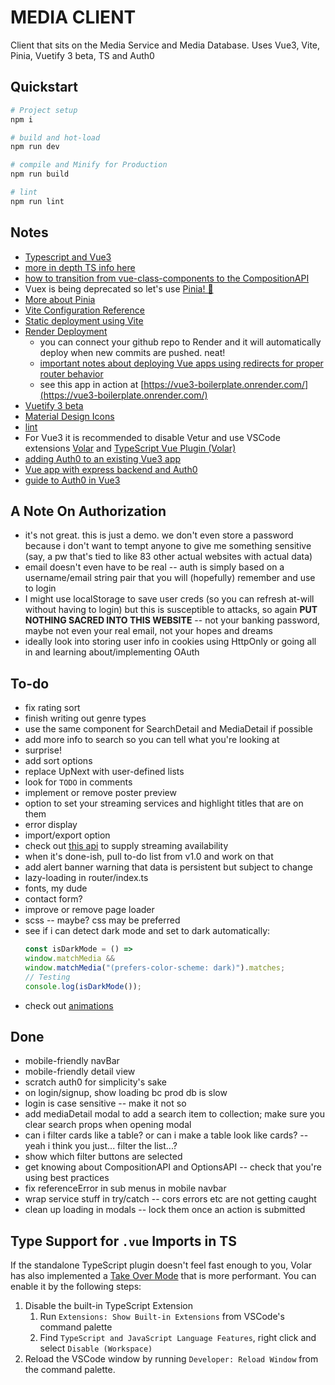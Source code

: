 # MEDIA CLIENT

Client that sits on the Media Service and Media Database. Uses Vue3, Vite, Pinia, Vuetify 3 beta, TS and Auth0

## Quickstart

```sh
# Project setup
npm i

# build and hot-load
npm run dev

# compile and Minify for Production
npm run build

# lint
npm run lint
```

## Notes
* [Typescript and Vue3](https://vuejs.org/guide/typescript/overview.html)
* [more in depth TS info here](https://blog.logrocket.com/how-to-use-vue-3-typescript/)
* [how to transition from vue-class-components to the CompositionAPI](https://levelup.gitconnected.com/from-vue-class-component-to-composition-api-ef3c3dd5fdda)
* Vuex is being deprecated so let's use [Pinia! 🍍](https://pinia.vuejs.org/core-concepts/)
* [More about Pinia](https://www.vuemastery.com/blog/advantages-of-pinia-vs-vuex/)
* [Vite Configuration Reference](https://vitejs.dev/config/)
* [Static deployment using Vite](https://vitejs.dev/guide/static-deploy.html)
* [Render Deployment](https://dashboard.render.com/)
    - you can connect your github repo to Render and it will automatically deploy when new commits are pushed. neat!
    - [important notes about deploying Vue apps using redirects for proper router behavior](https://render.com/docs/deploy-vue-js)
    - see this app in action at [https://vue3-boilerplate.onrender.com/](https://vue3-boilerplate.onrender.com/)
* [Vuetify 3 beta](https://next.vuetifyjs.com/en/)
* [Material Design Icons](https://materialdesignicons.com/)
* [lint](https://eslint.org/)
* For Vue3 it is recommended to disable Vetur and use VSCode extensions [Volar](https://marketplace.visualstudio.com/items?itemName=Vue.volar) and [TypeScript Vue Plugin (Volar)](https://marketplace.visualstudio.com/items?itemName=Vue.vscode-typescript-vue-plugin)
* [adding Auth0 to an existing Vue3 app](https://developer.auth0.com/resources/guides/spa/vue/basic-authentication)
* [Vue app with express backend and Auth0](https://auth0.com/blog/how-to-make-secure-http-requests-with-vue-and-express/)
* [guide to Auth0 in Vue3](https://developer.auth0.com/resources/code-samples/full-stack/hello-world/basic-access-control/spa/vue-javascript-with-composition-api/express-typescript)

## A Note On Authorization
* it's not great. this is just a demo. we don't even store a password because i don't want to tempt anyone to give me something sensitive (say, a pw that's tied to like 83 other actual websites with actual data)
* email doesn't even have to be real -- auth is simply based on a username/email string pair that you will (hopefully) remember and use to login
* I might use localStorage to save user creds (so you can refresh at-will without having to login) but this is susceptible to attacks, so again **PUT NOTHING SACRED INTO THIS WEBSITE** -- not your banking password, maybe not even your real email, not your hopes and dreams
* ideally look into storing user info in cookies using HttpOnly or going all in and learning about/implementing OAuth


## To-do
* fix rating sort
* finish writing out genre types
* use the same component for SearchDetail and MediaDetail if possible
* add more info to search so you can tell what you're looking at
* surprise!
* add sort options
* replace UpNext with user-defined lists
* look for `TODO` in comments
* implement or remove poster preview
* option to set your streaming services and highlight titles that are on them
* error display
* import/export option
* check out [this api](https://rapidapi.com/movie-of-the-night-movie-of-the-night-default/api/streaming-availability) to supply streaming availability
* when it's done-ish, pull to-do list from v1.0 and work on that
* add alert banner warning that data is persistent but subject to change
* lazy-loading in router/index.ts
* fonts, my dude
* contact form?
* improve or remove page loader
* scss -- maybe? css may be preferred
* see if i can detect dark mode and set to dark automatically:
    ```js
    const isDarkMode = () =>
    window.matchMedia &&
    window.matchMedia("(prefers-color-scheme: dark)").matches;
    // Testing
    console.log(isDarkMode());
    ```
* check out [animations](https://vuejs.org/guide/extras/animation.html#class-based-animations)

## Done
* mobile-friendly navBar
* mobile-friendly detail view
* scratch auth0 for simplicity's sake
* on login/signup, show loading bc prod db is slow
* login is case sensitive -- make it not so
* add mediaDetail modal to add a search item to collection; make sure you clear search props when opening modal
* can i filter cards like a table? or can i make a table look like cards? -- yeah i think you just... filter the list...?
* show which filter buttons are selected
* get knowing about CompositionAPI and OptionsAPI -- check that you're using best practices
* fix referenceError in sub menus in mobile navbar
* wrap service stuff in try/catch -- cors errors etc are not getting caught
* clean up loading in modals -- lock them once an action is submitted


## Type Support for `.vue` Imports in TS
If the standalone TypeScript plugin doesn't feel fast enough to you, Volar has also implemented a [Take Over Mode](https://github.com/johnsoncodehk/volar/discussions/471#discussioncomment-1361669) that is more performant. You can enable it by the following steps:

1. Disable the built-in TypeScript Extension
    1) Run `Extensions: Show Built-in Extensions` from VSCode's command palette
    2) Find `TypeScript and JavaScript Language Features`, right click and select `Disable (Workspace)`
2. Reload the VSCode window by running `Developer: Reload Window` from the command palette.

